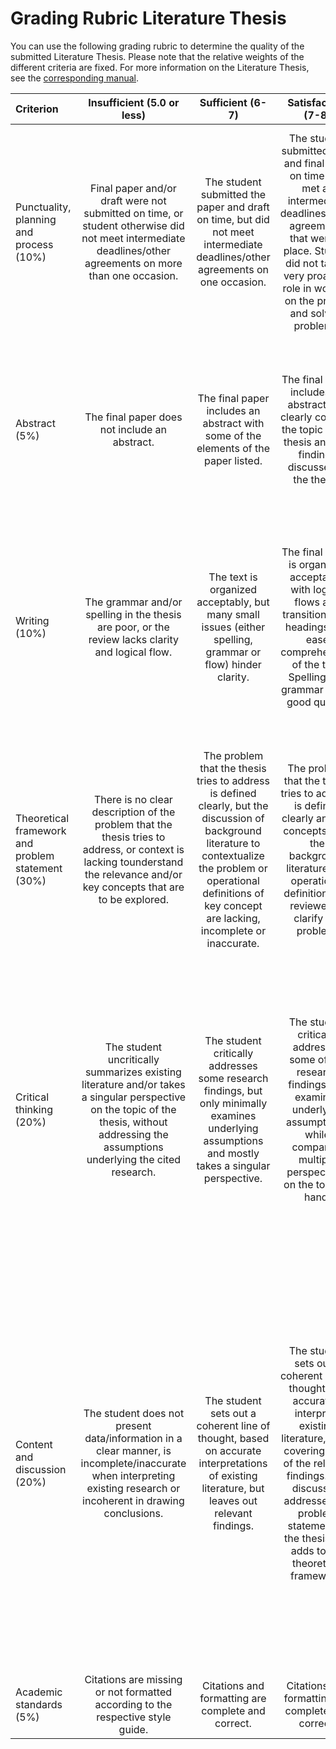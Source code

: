 # Grading Rubric Literature Thesis

You can use the following grading rubric to determine the quality of the submitted Literature Thesis. Please note that the relative weights of the different criteria are fixed. For more information on the Literature Thesis, see the [corresponding manual](lt-manual.md).

|Criterion|Insufficient (5.0 or less)|Sufficient (6-7)|Satisfactory (7-8)|Good (8-9)|Excellent (9-10)| 
|:--- |:----: |:---:|:---: |:----: |:---: |
|Punctuality, planning and process (10%)|Final paper and/or draft were not submitted on time, or student otherwise did not meet intermediate deadlines/other agreements on more than one occasion.|The student submitted the paper and draft on time, but did not meet intermediate deadlines/other agreements on one occasion.|The student submitted draft and final work on time and met all intermediate deadlines/other agreements that were in place. Student did not take a very proactive role in working on the project and solving problems.|The student submitted draft and final work in time and took a proactive stance towards work that needed to be done and problems that needed to be solved.|The student submitted draft and final work in time and was very proactive during the whole process of creating the thesis, foreseeing issues and possible solutions and acting accordingly to solve them ahead of time. |
|Abstract (5%)|The final paper does not include an abstract.|The final paper includes an abstract with some of the elements of the paper listed.|The final paper includes an abstract that clearly conveys the topic of the thesis and key findings discussed in the thesis.|The final paper includes an abstract that clearly conveys the topic of the thesis and summarizes multiple perspectives.|The final paper includes an abstract that clearly conveys the topic of the thesis and summarizes multiple perspectives, as well as a critical reflection on these perspectives.|
|Writing (10%) |The grammar and/or spelling in the thesis are poor, or the review lacks clarity and logical flow.|The text is organized acceptably, but many small issues (either spelling, grammar or flow) hinder clarity.|The final paper is organized acceptably, with logical flows and transitions and headings that ease comprehension of the text. Spelling and grammar are of good quality.|The final paper is very well organized. The writing is clear, parsimonious and makes good use of logical flow. Headings are helpful and used consistently.|The final paper is very well organized. The writing is clear, parsimonious and makes good use of logical flow. Headings are helpful and used consistently. Thoughts are articulated very well, leading to highly effective communication.|
|Theoretical framework and problem statement (30%)|There is no clear description of the problem that the thesis tries to address, or context is lacking tounderstand the relevance and/or key concepts that are to be explored.|The problem that the thesis tries to address is defined clearly, but the discussion of background literature to contextualize the problem or operational definitions of key concept are lacking, incomplete or inaccurate.|The problem that the thesis tries to address is defined clearly and key concepts from the background literature and operational definitions are reviewed to clarify the problem.|The problem that the thesis tries to address is defined clearly, operational definitions are given and the student has integrated a variety of sources to properly contextualize said problem.|The student has not only given clear operational definitions and an integrated theoretical framework that draws on a variety of sources, but also identified an important problem that warrants the literature research.|
|Critical thinking (20%)|The student uncritically summarizes existing literature and/or takes a singular perspective on the topic of the thesis, without addressing the assumptions underlying the cited research.|The student critically addresses some research findings, but only minimally examines underlying assumptions and mostly takes a singular perspective.|The student critically addresses some of the research findings and examines underlying assumptions, while comparing multiple perspectives on the topic at hand.|The student critically addresses the research body under examination and takes a clear position by comparing multiple perspectives and questioning underlying assumptions.|The student shifts the thinking of the reader by critically examining the existing literature and taking a well-reasoned stance, based on a comparison between multiple perspectives. This student questions underlying assumptions and adds original thought.|
|Content and discussion (20%)|The student does not present data/information in a clear manner, is incomplete/inaccurate when interpreting existing research or incoherent in drawing conclusions.|The student sets out a coherent line of thought, based on accurate interpretations of existing literature, but leaves out relevant findings.|The student sets out a coherent line of thought and accurately interprets existing literature, while covering most of the relevant findings. The discussion addresses the problem statement of the thesis and adds to the theoretical framework.|The student sets out a coherent line of thought and interprets existing research accurately, while clearly showing the connections between them to make an argument. No relevant findings are missing, nor are irrelevant findings discussed. The discussion addresses the problem statement of the thesis and adds to the theoretical framework.|The student sets out a coherent line of thought and interprets existing research accurately, while clearly showing the connections between them to make an argument. No relevant findings are missing, nor are irrelevant findings discussed. The discussion addresses the problem statement of the thesis and adds to the theoretical framework, while also making clear suggestions for future, follow-up research.|
|Academic standards (5%) |Citations are missing or not formatted according to the respective style guide.|Citations and formatting are complete and correct.|Citations and formatting are complete and correct.|Citations and formatting are complete and correct.|Citations and formatting are complete and correct.|


